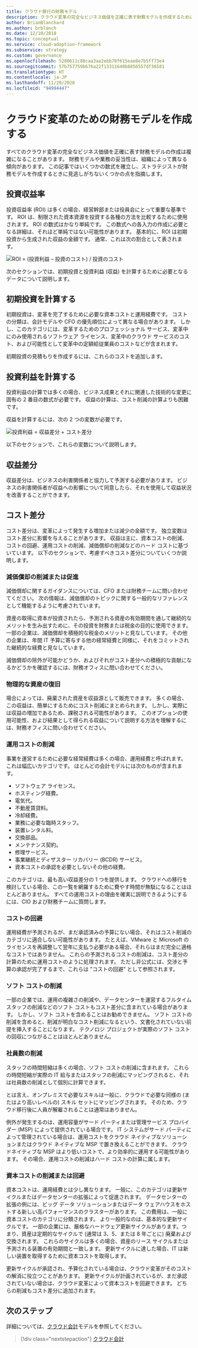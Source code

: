 ```yaml
---
title: クラウド移行の財務モデル
description: クラウド変革の完全なビジネス価値を正確に表す財務モデルを作成するために何が必要かを学習します。
author: BrianBlanchard
ms.author: brblanch
ms.date: 12/10/2018
ms.topic: conceptual
ms.service: cloud-adoption-framework
ms.subservice: strategy
ms.custom: governance
ms.openlocfilehash: 5280611c88caa3aa2ebb70f615eae8e7b5ff73e4
ms.sourcegitcommit: 57b757759b676a22f13311640b8856557df36581
ms.translationtype: HT
ms.contentlocale: ja-JP
ms.lasthandoff: 11/20/2020
ms.locfileid: "94994447"
---
```

# <a name="create-a-financial-model-for-cloud-transformation"></a>クラウド変革のための財務モデルを作成する

すべてのクラウド変革の完全なビジネス価値を正確に表す財務モデルの作成は複雑になることがあります。 財務モデルや業務の妥当性は、組織によって異なる傾向があります。 この記事ではいくつかの数式を確立し、ストラテジストが財務モデルを作成するときに見逃しがちないくつかの点を指摘します。

## <a name="return-on-investment"></a>投資収益率

投資収益率 (ROI) は多くの場合、経営幹部または役員会にとって重要な基準です。 ROI は、制限された資本資源を投資する各種の方法を比較するために使用されます。 ROI の数式はかなり単純です。 この数式への各入力の作成に必要となる詳細は、それほど単純ではない可能性があります。 基本的に、ROI は初期投資から生成された収益の金額です。 通常、これは次の割合として表されます。

![ROI = (投資利益 – 投資のコスト) / 投資のコスト](../_images/strategy/formula-roi.png)

次のセクションでは、初期投資と投資利益 (収益) を計算するために必要となるデータについて説明します。

## <a name="calculate-initial-investment"></a>初期投資を計算する

初期投資は、変革を完了するために必要な資本コストと運用経費です。 コストの分類は、会計モデルや CFO の優先順位によって異なる場合があります。 しかし、このカテゴリには、変革するためのプロフェッショナル サービス、変革中にのみ使用されるソフトウェア ライセンス、変革中のクラウド サービスのコスト、および可能性として変革中の定額給従業員のコストなどが含まれます。

初期投資の見積もりを作成するには、これらのコストを追加します。

## <a name="calculate-the-gain-from-investment"></a>投資利益を計算する

投資利益の計算では多くの場合、ビジネス成果とそれに関連した技術的な変更に固有の 2 番目の数式が必要です。 収益の計算は、コスト削減の計算よりも困難です。

収益を計算するには、次の 2 つの変数が必要です。

![投資利益 = 収益差分 + コスト差分](../_images/strategy/formula-gain-from-investment.png)

以下のセクションで、これらの変数について説明します。

## <a name="revenue-deltas"></a>収益差分

収益差分は、ビジネスの利害関係者と協力して予測する必要があります。 ビジネスの利害関係者が収益への影響について同意したら、それを使用して収益状況を改善することができます。

## <a name="cost-deltas"></a>コスト差分

コスト差分は、変革によって発生する増加または減少の金額です。 独立変数はコスト差分に影響を与えることがあります。 収益は主に、資本コストの削減、コストの回避、運用コストの削減、減価償却の削減などのハード コストに基づいています。 以下のセクションで、考慮すべきコスト差分についていくつか説明します。

### <a name="depreciation-reduction-or-acceleration"></a>減価償却の削減または促進

減価償却に関するガイダンスについては、CFO または財務チームに問い合わせてください。 次の情報は、減価償却のトピックに関する一般的なリファレンスとして機能するように考慮されています。

資産の取得に資本が投資されたら、予測される資産の有効期間を通して継続的なメリットを生み出すために、その投資を財務または税金の目的に使用できます。 一部の企業は、減価償却を積極的な税金のメリットと見なしています。 その他の企業は、年間 IT 予算に寄与する他の経常経費と同様に、それをコミットされた継続的な経費と見なしています。

減価償却の除外が可能かどうか、およびそれがコスト差分への積極的な貢献になるかどうかを確認するには、財務オフィスに問い合わせてください。

### <a name="physical-asset-recovery"></a>物理的な資産の復旧

場合によっては、廃棄された資産を収益源として販売できます。 多くの場合、この収益は、簡単にするためにコスト削減にまとめられます。 しかし、実際には収益の増加であるため、課税される可能性があります。 このオプションの使用可能性、および結果として得られる収益について説明する方法を理解するには、財務オフィスに問い合わせてください。

### <a name="operational-cost-reductions"></a>運用コストの削減

事業を運営するために必要な経常経費は多くの場合、運用経費と呼ばれます。 これは幅広いカテゴリです。 ほとんどの会計モデルには次のものが含まれます。

- ソフトウェア ライセンス。
- ホスティング経費。
- 電気代。
- 不動産賃貸料。
- 冷却経費。
- 業務に必要な臨時スタッフ。
- 装置レンタル料。
- 交換部品。
- メンテナンス契約。
- 修理サービス。
- 事業継続とディザスター リカバリー (BCDR) サービス。
- 資本コストの承認を必要としないその他の経費。

このカテゴリは、最も高い収益差分の 1 つを提供します。 クラウドへの移行を検討している場合、この一覧を網羅するために費やす時間が無駄になることはほとんどありません。 すべての運用コストの理由を確実に説明できるようにするには、CIO および財務チームに質問します。

### <a name="cost-avoidance"></a>コストの回避

運用経費が予測されるが、まだ承認済みの予算にない場合、それはコスト削減のカテゴリに適合しない可能性があります。 たとえば、VMware と Microsoft のライセンスを再調整して翌年に支払う必要がある場合、それらはまだ完全に適格なコストではありません。 これらの予測されるコストの削減は、コスト差分の計算のために運用コストのように処理されます。 ただし非公式には、交渉と予算の承認が完了するまで、これらは "コストの回避" として参照されます。

### <a name="soft-cost-reductions"></a>ソフト コストの削減

一部の企業では、運用の複雑さの削減や、データセンターを運営するフルタイム スタッフの削減などのソフト コストもコスト差分に含まれている場合があります。 しかし、ソフト コストを含めることはお勧めできません。 ソフト コストの削減を含めると、削減が明白なコスト削減になるという、文書化されていない前提を挿入することになります。 テクノロジ プロジェクトが実際のソフト コストの回収につながることはほとんどありません。

### <a name="headcount-reductions"></a>社員数の削減

スタッフの時間短縮は多くの場合、ソフト コストの削減に含まれます。 これらの時間短縮が実際の IT 給与またはスタッフの削減にマッピングされると、それは社員数の削減として個別に計算できます。

とは言え、オンプレミスで必要なスキルは一般に、クラウドで必要な同様の (またはより高いレベルの) スキル セットにマッピングされます。 そのため、クラウド移行後に人員が解雇されることは通常はありません。

例外が発生するのは、運用容量がサード パーティまたは管理サービス プロバイダー (MSP) によって提供されている場合です。 IT システムがサード パーティによって管理されている場合は、運用コストをクラウド ネイティブなソリューションまたはクラウド ネイティブな MSP で置き換えることができます。 クラウドネイティブな MSP はより低いコストで、より効率的に運用する可能性があります。 その場合、運用コストの削減はハード コストの計算に属します。

### <a name="capital-expense-reductions-or-avoidance"></a>資本コストの削減または回避

資本コストは、運用経費とは少し異なります。 一般に、このカテゴリは更新サイクルまたはデータセンターの拡張によって促進されます。 データセンターの拡張の例には、ビッグ データ ソリューションまたはデータ ウェアハウスをホストする新しい高パフォーマンスのクラスターがあります。 この費用は、一般に資本コストのカテゴリに分類されます。 より一般的なのは、基本的な更新サイクルです。 一部の企業には、厳格なハードウェア更新サイクルがあります。つまり、資産は定期的なサイクルで (通常は 3、5、または 8 年ごとに) 廃棄および交換されます。 これらのサイクルは多くの場合、資産のリース サイクルまたは予測される装置の有効期間と一致します。 更新サイクルに達した場合、IT は新しい装置を取得するために資本コストを取得します。

更新サイクルが承認され、予算化されている場合は、クラウド変革がそのコストの解消に役立つことがあります。 更新サイクルが計画されているが、まだ承認されていない場合は、クラウド変革によって資本コストを回避できます。 どちらの削減もコスト差分に追加されます。

## <a name="next-steps"></a>次のステップ

詳細については、[クラウド会計](./cloud-accounting.md)モデルを参照してください。

> [!div class="nextstepaction"]
> [クラウド会計](./cloud-accounting.md)
